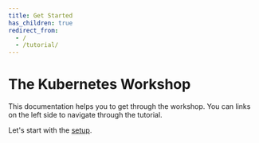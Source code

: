 ```yaml
---
title: Get Started
has_children: true
redirect_from:
  - /
  - /tutorial/
---
```


# The Kubernetes Workshop

This documentation helps you to get through the workshop.
You can links on the left side to navigate through the tutorial.

Let's start with the [setup](00-get-started/01-setup-account.md).
